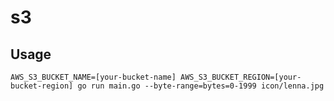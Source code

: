 # s3

## Usage

```shell
AWS_S3_BUCKET_NAME=[your-bucket-name] AWS_S3_BUCKET_REGION=[your-bucket-region] go run main.go --byte-range=bytes=0-1999 icon/lenna.jpg
```
